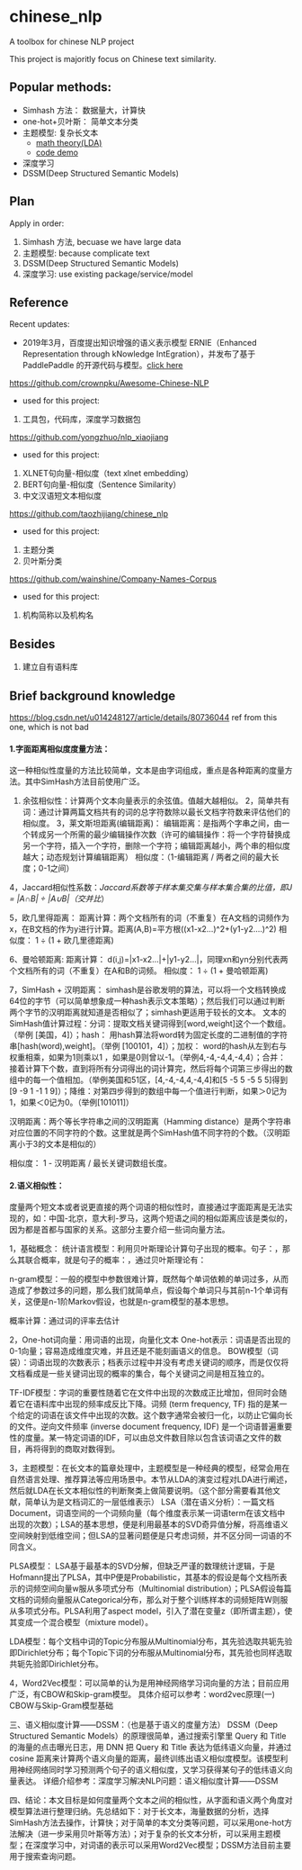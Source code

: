 # chinese_nlp
A toolbox for chinese NLP project

This project is majoritly focus on Chinese text similarity.

## Popular methods:


- Simhash 方法： 数据量大，计算快
- one-hot+贝叶斯： 简单文本分类
- 主题模型: 复杂长文本
    - [math theory(LDA)](http://bloglxm.oss-cn-beijing.aliyuncs.com/lda-LDA%E6%95%B0%E5%AD%A6%E5%85%AB%E5%8D%A6.pdf)
    - [code demo](https://github.com/susanli2016/NLP-with-Python/blob/master/LDA_news_headlines.ipynb)
- 深度学习
- DSSM(Deep Structured Semantic Models)


## Plan

Apply in order:

1. Simhash 方法, becuase we have large data
2. 主题模型: because complicate text 
3. DSSM(Deep Structured Semantic Models)
4. 深度学习: use existing package/service/model


## Reference 

Recent updates: 

- 2019年3月，百度提出知识增强的语义表示模型 ERNIE（Enhanced Representation through kNowledge IntEgration），并发布了基于 PaddlePaddle 的开源代码与模型。[click here](https://github.com/PaddlePaddle/ERNIE/blob/develop/README.zh.md)

https://github.com/crownpku/Awesome-Chinese-NLP

- used for this project:
1. 工具包，代码库，深度学习数据包

https://github.com/yongzhuo/nlp_xiaojiang

- used for this project:
1. XLNET句向量-相似度（text xlnet embedding）
2. BERT句向量-相似度（Sentence Similarity）
3. 中文汉语短文本相似度


https://github.com/taozhijiang/chinese_nlp

- used for this project:
1. 主题分类
2. 贝叶斯分类

https://github.com/wainshine/Company-Names-Corpus

- used for this project:
1. 机构简称以及机构名

## Besides

1. 建立自有语料库


## Brief background knowledge

https://blog.csdn.net/u014248127/article/details/80736044 ref from this one, which is not bad

#### 1.字面距离相似度度量方法：

这一种相似性度量的方法比较简单，文本是由字词组成，重点是各种距离的度量方法。其中SimHash方法目前使用广泛。 

1. 余弦相似性：计算两个文本向量表示的余弦值。值越大越相似。 
2，简单共有词：通过计算两篇文档共有的词的总字符数除以最长文档字符数来评估他们的相似度。
3，莱文斯坦距离(编辑距离)： 
编辑距离：是指两个字串之间，由一个转成另一个所需的最少编辑操作次数（许可的编辑操作：将一个字符替换成另一个字符，插入一个字符，删除一个字符；编辑距离越小，两个串的相似度越大；动态规划计算编辑距离） 
相似度：（1-编辑距离 / 两者之间的最大长度；0-1之间）

4，Jaccard相似性系数：*Jaccard系数等于样本集交集与样本集合集的比值，即J = |A∩B| ÷ |A∪B|（交并比*）

5，欧几里得距离： 
距离计算：两个文档所有的词（不重复）在A文档的词频作为x，在B文档的作为y进行计算。距离(A,B)=平方根((x1-x2…)^2+(y1-y2….)^2) 
相似度： 1 ÷ (1 + 欧几里德距离)

6、曼哈顿距离: 
距离计算： d(i,j)=|x1-x2…|+|y1-y2…|，同理xn和yn分别代表两个文档所有的词（不重复）在A和B的词频。 
相似度： 1 ÷ (1 + 曼哈顿距离)

7，SimHash + 汉明距离： simhash是谷歌发明的算法，可以将一个文档转换成64位的字节（可以简单想象成一种hash表示文本策略）；然后我们可以通过判断两个字节的汉明距离就知道是否相似了；simhash更适用于较长的文本。 
文本的SimHash值计算过程：分词：提取文档关键词得到[word,weight]这个一个数组。（举例 [美国，4]）；hash： 用hash算法将word转为固定长度的二进制值的字符串[hash(word),weight]。（举例 [100101，4]）；加权： word的hash从左到右与权重相乘，如果为1则乘以1 ，如果是0则曾以-1。（举例4,-4,-4,4,-4,4）；合并：接着计算下个数，直到将所有分词得出的词计算完，然后将每个词第三步得出的数组中的每一个值相加。（举例美国和51区，[4,-4,-4,4,-4,4]和[5 -5 5 -5 5 5]得到[9 -9 1 -1 1 9]）；降维：对第四步得到的数组中每一个值进行判断，如果＞0记为1，如果＜0记为0。（举例[101011]）

汉明距离：两个等长字符串之间的汉明距离（Hamming distance）是两个字符串对应位置的不同字符的个数。这里就是两个SimHash值不同字符的个数。（汉明距离小于3的文本是相似的）

相似度： 1 - 汉明距离 / 最长关键词数组长度。

#### 2.语义相似性：

度量两个短文本或者说更直接的两个词语的相似性时，直接通过字面距离是无法实现的，如：中国-北京，意大利-罗马，这两个短语之间的相似距离应该是类似的，因为都是首都与国家的关系。这部分主要介绍一些词向量方法。

1，基础概念： 
统计语言模型：利用贝叶斯理论计算句子出现的概率。句子：，那么其联合概率，就是句子的概率：，通过贝叶斯理论有： 

n-gram模型：一般的模型中参数很难计算，既然每个单词依赖的单词过多，从而造成了参数过多的问题，那么我们就简单点，假设每个单词只与其前n-1个单词有关，这便是n-1阶Markov假设，也就是n-gram模型的基本思想。 
 
概率计算：通过词的评率去估计

2，One-hot词向量：用词语的出现，向量化文本 
One-hot表示：词语是否出现的0-1向量；容易造成维度灾难，并且还是不能刻画语义的信息。 
BOW模型（词袋）：词语出现的次数表示；档表示过程中并没有考虑关键词的顺序，而是仅仅将文档看成是一些关键词出现的概率的集合，每个关键词之间是相互独立的。 

TF-IDF模型：字词的重要性随着它在文件中出现的次数成正比增加，但同时会随着它在语料库中出现的频率成反比下降。词频 (term frequency, TF) 指的是某一个给定的词语在该文件中出现的次数。这个数字通常会被归一化，以防止它偏向长的文件。逆向文件频率 (inverse document frequency, IDF) 是一个词语普遍重要性的度量。某一特定词语的IDF，可以由总文件数目除以包含该词语之文件的数目，再将得到的商取对数得到。

3，主题模型：在长文本的篇章处理中，主题模型是一种经典的模型，经常会用在自然语言处理、推荐算法等应用场景中。本节从LDA的演变过程对LDA进行阐述，然后就LDA在长文本相似性的判断聚类上做简要说明。（这个部分需要看其他文献，简单认为是文档词汇的一层低维表示） 
LSA（潜在语义分析）：一篇文档Document，词语空间的一个词频向量（每个维度表示某一词语term在该文档中出现的次数）；LSA的基本思想，便是利用最基本的SVD奇异值分解，将高维语义空间映射到低维空间；但LSA的显著问题便是只考虑词频，并不区分同一词语的不同含义。

PLSA模型： LSA基于最基本的SVD分解，但缺乏严谨的数理统计逻辑，于是Hofmann提出了PLSA，其中P便是Probabilistic，其基本的假设是每个文档所表示的词频空间向量w服从多项式分布（Multinomial distribution）；PLSA假设每篇文档的词频向量服从Categorical分布，那么对于整个训练样本的词频矩阵W则服从多项式分布。PLSA利用了aspect model，引入了潜在变量z（即所谓主题），使其变成一个混合模型（mixture model）。

LDA模型：每个文档中词的Topic分布服从Multinomial分布，其先验选取共轭先验即Dirichlet分布；每个Topic下词的分布服从Multinomial分布，其先验也同样选取共轭先验即Dirichlet分布。

4，Word2Vec模型：可以简单的认为是用神经网络学习词向量的方法；目前应用广泛，有CBOW和Skip-gram模型。 
具体介绍可以参考：word2vec原理(一) CBOW与Skip-Gram模型基础

三、语义相似度计算——DSSM：（也是基于语义的度量方法） 
DSSM（Deep Structured Semantic Models）的原理很简单，通过搜索引擎里 Query 和 Title 的海量的点击曝光日志，用 DNN 把 Query 和 Title 表达为低纬语义向量，并通过 cosine 距离来计算两个语义向量的距离，最终训练出语义相似度模型。该模型利用神经网络同时学习预测两个句子的语义相似度，又学习获得某句子的低纬语义向量表达。 
详细介绍参考：深度学习解决NLP问题：语义相似度计算——DSSM

四、结论：本文目标是如何度量两个文本之间的相似性，从字面和语义两个角度对模型算法进行整理归纳。先总结如下：对于长文本，海量数据的分析，选择SimHash方法去操作，计算快；对于简单的本文分类等问题，可以采用one-hot方法解决（进一步采用贝叶斯等方法）；对于复杂的长文本分析，可以采用主题模型；在深度学习中，对词语的表示可以采用Word2Vec模型；DSSM方法目前主要用于搜索查询问题。 
